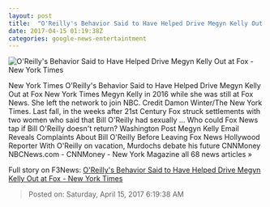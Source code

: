 ```yaml
---
layout: post
title:  "O'Reilly's Behavior Said to Have Helped Drive Megyn Kelly Out at Fox - New York Times"
date: 2017-04-15 01:19:38Z
categories: google-news-entertaintment
---
```


![O'Reilly's Behavior Said to Have Helped Drive Megyn Kelly Out at Fox - New York Times](https://static01.nyt.com/images/2017/04/15/business/15FOXNEWS/15FOXNEWS-facebookJumbo.jpg)

New York Times O'Reilly's Behavior Said to Have Helped Drive Megyn Kelly Out at Fox New York Times Megyn Kelly in 2016 while she was still at Fox News. She left the network to join NBC. Credit Damon Winter/The New York Times. Last fall, in the weeks after 21st Century Fox struck settlements with two women who said that Bill O'Reilly had sexually ... Who could Fox News tap if Bill O'Reilly doesn't return? Washington Post Megyn Kelly Email Reveals Complaints About Bill O'Reilly Before Leaving Fox News Hollywood Reporter With O'Reilly on vacation, Murdochs debate his future CNNMoney NBCNews.com - CNNMoney - New York Magazine all 68 news articles »


Full story on F3News: [O'Reilly's Behavior Said to Have Helped Drive Megyn Kelly Out at Fox - New York Times](http://www.f3nws.com/n/DrpS2G)

> Posted on: Saturday, April 15, 2017 6:19:38 AM
